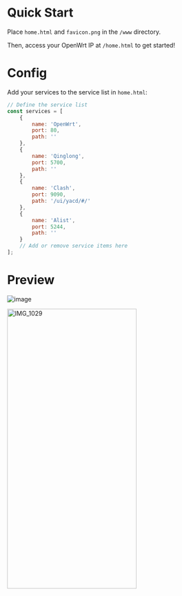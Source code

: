 # Quick Start

Place `home.html` and `favicon.png` in the `/www` directory.

Then, access your OpenWrt IP at `/home.html` to get started!

# Config

Add your services to the service list in `home.html`:

``` javascript
// Define the service list
const services = [
    { 
        name: 'OpenWrt', 
        port: 80,
        path: ''
    },
    { 
        name: 'Qinglong', 
        port: 5700,
        path: ''
    },
    { 
        name: 'Clash', 
        port: 9090,
        path: '/ui/yacd/#/'
    },
    {
        name: 'Alist',
        port: 5244,
        path: ''
    }
    // Add or remove service items here
];
```

# Preview

![image](https://github.com/user-attachments/assets/1b2298f0-f80a-41f9-af6c-7f7d0647480b)

<img src="https://github.com/user-attachments/assets/b5ae113f-d4e1-4524-847b-744ab548e9ab" alt="IMG_1029" width="300" height="649">
